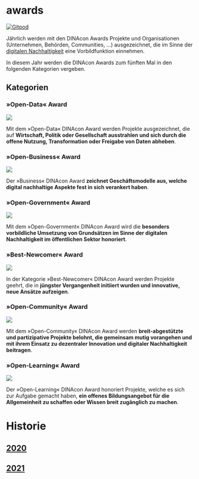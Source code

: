 # awards

[![Gitpod](https://img.shields.io/badge/Gitpod-Ready--to--Code-blue?logo=gitpod)](https://gitpod.io/#https://github.com/dinacon/awards) 

Jährlich werden mit den DINAcon Awards Projekte und Organisationen (Unternehmen, Behörden, Communities, ...) ausgezeichnet, die im Sinne der [digitalen Nachhaltigkeit](https://de.wikipedia.org/wiki/Digitale_Nachhaltigkeit) eine Vorbildfunktion einnehmen.

In diesem Jahr werden die DINAcon Awards zum fünften Mal in den folgenden Kategorien vergeben. 

## Kategorien

### »Open-Data« Award

![](https://upload.wikimedia.org/wikipedia/commons/thumb/f/ff/Icon_DINA_Voraussetzungen_Digitale_Nachhaltigkeit_03_Semantische_Daten_Farbig.svg/240px-Icon_DINA_Voraussetzungen_Digitale_Nachhaltigkeit_03_Semantische_Daten_Farbig.svg.png)

Mit dem »Open-Data« DINAcon Award werden Projekte ausgezeichnet, die auf **Wirtschaft, Politik oder Gesellschaft ausstrahlen und sich durch die offene Nutzung, Transformation oder Freigabe von Daten abheben**.

### »Open-Business« Award

![](https://upload.wikimedia.org/wikipedia/commons/thumb/7/7c/Icon_DINA_Voraussetzungen_Digitale_Nachhaltigkeit_09_Breit_Abgest%C3%BCtzte_Finanzierung_Farbig.svg/240px-Icon_DINA_Voraussetzungen_Digitale_Nachhaltigkeit_09_Breit_Abgest%C3%BCtzte_Finanzierung_Farbig.svg.png)

Der »Business« DINAcon Award **zeichnet Geschäftsmodelle aus, welche digital nachhaltige Aspekte fest in sich verankert haben**.

### »Open-Government« Award

![](https://upload.wikimedia.org/wikipedia/commons/thumb/1/1f/Icon_DINA_Schwerpunkte_Parldigi_03_Open_Government_Data_Farbig.svg/240px-Icon_DINA_Schwerpunkte_Parldigi_03_Open_Government_Data_Farbig.svg.png)

Mit dem »Open-Government« DINAcon Award wird die **besonders vorbildliche Umsetzung von Grundsätzen im Sinne der digitalen Nachhaltigkeit im öffentlichen Sektor honoriert**.

### »Best-Newcomer« Award

![](https://upload.wikimedia.org/wikipedia/commons/thumb/f/fa/Icon_DINA_Schwerpunkte_Parldigi_02_Open_Standards_Farbig.svg/240px-Icon_DINA_Schwerpunkte_Parldigi_02_Open_Standards_Farbig.svg.png)

In der Kategorie »Best-Newcomer« DINAcon Award werden Projekte geehrt, die in **jüngster Vergangenheit initiiert wurden und innovative, neue Ansätze aufzeigen**.

### »Open-Community« Award

![](https://upload.wikimedia.org/wikipedia/commons/thumb/b/b3/Icon_DINA_Voraussetzungen_Digitale_Nachhaltigkeit_07_Partizipationskultur_Farbig.svg/240px-Icon_DINA_Voraussetzungen_Digitale_Nachhaltigkeit_07_Partizipationskultur_Farbig.svg.png)

Mit dem »Open-Community« DINAcon Award werden **breit-abgestützte und partizipative Projekte belohnt, die gemeinsam mutig vorangehen und mit ihrem Einsatz zu dezentraler Innovation und digitaler Nachhaltigkeit beitragen**.

### »Open-Learning« Award

![](https://upload.wikimedia.org/wikipedia/commons/thumb/3/3c/Icon_DINA_Voraussetzungen_Digitale_Nachhaltigkeit_06_Geteiltes_Wissen_Farbig.svg/240px-Icon_DINA_Voraussetzungen_Digitale_Nachhaltigkeit_06_Geteiltes_Wissen_Farbig.svg.png)

Der »Open-Learning« DINAcon Award honoriert Projekte, welche es sich zur Aufgabe gemacht haben, **ein offenes Bildungsangebot für die Allgemeinheit zu schaffen oder Wissen breit zugänglich zu machen**.

# Historie

## [2020](2020)

## [2021](2021)
